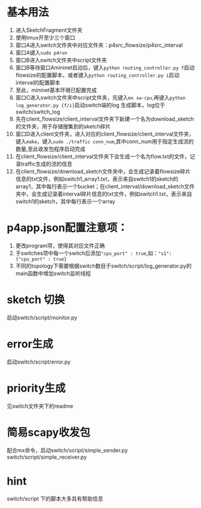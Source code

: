 # 基本用法
1. 进入SketchFragment文件夹
2. 使用tmux开至少三个窗口
3. 窗口A进入switch文件夹中对应文件夹：p4src_flowsize/p4src_interval
4. 窗口A键入`sudo p4run`
5. 窗口B进入switch文件夹中script文件夹
6. 窗口B等待窗口Amininet启动后，键入`python routing_controller.py f`启动flowsize的配置脚本，或者键入`python routing_controller.py i`启动interval的配置脚本
7. 至此，mininet基本环境已配置完成
8. 窗口C进入switch文件夹中script文件夹，先键入`mx sw-cpu`,再键入`python log_generator.py {f/i}`启动switch端的log 生成脚本，log位于switch/switch_log
9. 先在client_flowsize/client_interval文件夹下新建一个名为download_sketch的文件夹，用于存储搜集到的sketch碎片
10. 窗口D进入client文件夹，进入对应的client_flowsize/client_interval文件夹，键入`make`，键入`sudo ./traffic conn_num`,其中conn_num用于指定生成流的数量,至此收发包程序启动完成
11. 在client_flowsize/client_interval文件夹下会生成一个名为flow.txt的文件，记录traffic生成的流的信息
12. 在client_flowsize/download_sketch文件夹中，会生成记录着flowsize碎片信息的txt文件，例如switch1_array1.txt，表示来自switch1的sketch的array1，其中每行表示一个bucket；在client_interval/download_sketch文件夹中，会生成记录着interval碎片信息的txt文件，例如switch1.txt，表示来自switch1的sketch，其中每行表示一个array

# p4app.json配置注意项：
1. 更改program项，使得其对应文件正确
2. 于switches项中每一个switch后添加`"cpu_port" : true`,如：`"s1": {"cpu_port" : true}`
3. 不同的topology下需要根据switch数目于switch/script/log_generator.py的main函数中增加switch监听线程

# sketch 切换
启动switch/script/monitor.py
# error生成
启动switch/script/error.py
# priority生成
见switch文件夹下的readme
# 简易scapy收发包
配合mx命令，启动switch/script/simple_sender.py  switch/script/simple_receiver.py 
# hint 
switch/script 下的脚本大多具有帮助信息
